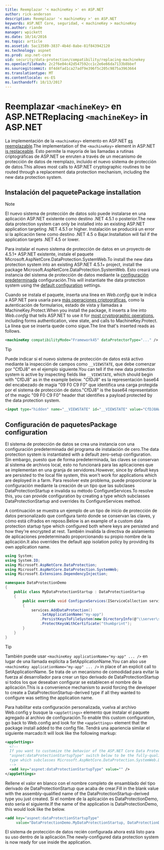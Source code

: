 ```yaml
---
title: Reemplazar '< machineKey >' en ASP.NET
author: rick-anderson
description: Reemplazar '< machineKey >' en ASP.NET
keywords: ASP.NET Core, seguridad, < machineKey > machineKey
ms.author: riande
manager: wpickett
ms.date: 10/14/2016
ms.topic: article
ms.assetid: 5ac13589-3837-4b4d-8abe-81f843942120
ms.technology: aspnet
ms.prod: asp.net-core
uid: security/data-protection/compatibility/replacing-machinekey
ms.openlocfilehash: 2c2f6e04c42d547592cc1c2e6e66da7133b8bbef
ms.sourcegitcommit: 8f4d4fad1ca27adf9e396f5c205c9875a3963664
ms.translationtype: MT
ms.contentlocale: es-ES
ms.lasthandoff: 10/13/2017
---
```

# <a name="replacing-machinekey-in-aspnet"></a><span data-ttu-id="fa4c6-104">Reemplazar `<machineKey>` en ASP.NET</span><span class="sxs-lookup"><span data-stu-id="fa4c6-104">Replacing `<machineKey>` in ASP.NET</span></span>

<a name="compatibility-replacing-machinekey"></a>

<span data-ttu-id="fa4c6-105">La implementación de la `<machineKey>` elemento en ASP.NET [es reemplazable](https://blogs.msdn.microsoft.com/webdev/2012/10/23/cryptographic-improvements-in-asp-net-4-5-pt-2/).</span><span class="sxs-lookup"><span data-stu-id="fa4c6-105">The implementation of the `<machineKey>` element in ASP.NET [is replaceable](https://blogs.msdn.microsoft.com/webdev/2012/10/23/cryptographic-improvements-in-asp-net-4-5-pt-2/).</span></span> <span data-ttu-id="fa4c6-106">Esto permite la mayoría de las llamadas a rutinas criptográficas de ASP.NET se enruten a través de un mecanismo de protección de datos de reemplazo, incluido el nuevo sistema de protección de datos.</span><span class="sxs-lookup"><span data-stu-id="fa4c6-106">This allows most calls to ASP.NET cryptographic routines to be routed through a replacement data protection mechanism, including the new data protection system.</span></span>

## <a name="package-installation"></a><span data-ttu-id="fa4c6-107">Instalación del paquete</span><span class="sxs-lookup"><span data-stu-id="fa4c6-107">Package installation</span></span>

> [!NOTE]
> <span data-ttu-id="fa4c6-108">El nuevo sistema de protección de datos solo puede instalarse en una aplicación ASP.NET existente como destino .NET 4.5.1 o posterior.</span><span class="sxs-lookup"><span data-stu-id="fa4c6-108">The new data protection system can only be installed into an existing ASP.NET application targeting .NET 4.5.1 or higher.</span></span> <span data-ttu-id="fa4c6-109">Instalación se producirá un error si la aplicación tiene como destino .NET 4.5 o Bajar.</span><span class="sxs-lookup"><span data-stu-id="fa4c6-109">Installation will fail if the application targets .NET 4.5 or lower.</span></span>

<span data-ttu-id="fa4c6-110">Para instalar el nuevo sistema de protección de datos en un proyecto de 4.5.1+ ASP.NET existente, instale el paquete Microsoft.AspNetCore.DataProtection.SystemWeb.</span><span class="sxs-lookup"><span data-stu-id="fa4c6-110">To install the new data protection system into an existing ASP.NET 4.5.1+ project, install the package Microsoft.AspNetCore.DataProtection.SystemWeb.</span></span> <span data-ttu-id="fa4c6-111">Esto creará una instancia del sistema de protección de datos mediante la [configuración predeterminada](../configuration/default-settings.md#data-protection-default-settings) configuración.</span><span class="sxs-lookup"><span data-stu-id="fa4c6-111">This will instantiate the data protection system using the [default configuration](../configuration/default-settings.md#data-protection-default-settings) settings.</span></span>

<span data-ttu-id="fa4c6-112">Cuando se instala el paquete, inserta una línea en *Web.config* que le indica a ASP.NET para usarla para [más operaciones criptográficas](https://blogs.msdn.microsoft.com/webdev/2012/10/23/cryptographic-improvements-in-asp-net-4-5-pt-2/), como la autenticación de formularios, estado de vista y llamadas a MachineKey.Protect.</span><span class="sxs-lookup"><span data-stu-id="fa4c6-112">When you install the package, it inserts a line into *Web.config* that tells ASP.NET to use it for [most cryptographic operations](https://blogs.msdn.microsoft.com/webdev/2012/10/23/cryptographic-improvements-in-asp-net-4-5-pt-2/), including forms authentication, view state, and calls to MachineKey.Protect.</span></span> <span data-ttu-id="fa4c6-113">La línea que se inserta quede como sigue.</span><span class="sxs-lookup"><span data-stu-id="fa4c6-113">The line that's inserted reads as follows.</span></span>

```xml
<machineKey compatibilityMode="Framework45" dataProtectorType="..." />
```

>[!TIP]
> <span data-ttu-id="fa4c6-114">Puede indicar si el nuevo sistema de protección de datos está activo mediante la inspección de campos como `__VIEWSTATE`, que debe comenzar por "CfDJ8" en el ejemplo siguiente.</span><span class="sxs-lookup"><span data-stu-id="fa4c6-114">You can tell if the new data protection system is active by inspecting fields like `__VIEWSTATE`, which should begin with "CfDJ8" as in the example below.</span></span> <span data-ttu-id="fa4c6-115">"CfDJ8" es la representación base64 del encabezado de magia "09 F0 C9 F0" que identifica una carga protegida por el sistema de protección de datos.</span><span class="sxs-lookup"><span data-stu-id="fa4c6-115">"CfDJ8" is the base64 representation of the magic "09 F0 C9 F0" header that identifies a payload protected by the data protection system.</span></span>

```html
<input type="hidden" name="__VIEWSTATE" id="__VIEWSTATE" value="CfDJ8AWPr2EQPTBGs3L2GCZOpk..." />
```

## <a name="package-configuration"></a><span data-ttu-id="fa4c6-116">Configuración de paquetes</span><span class="sxs-lookup"><span data-stu-id="fa4c6-116">Package configuration</span></span>

<span data-ttu-id="fa4c6-117">El sistema de protección de datos se crea una instancia con una configuración predeterminada del programa de instalación de cero.</span><span class="sxs-lookup"><span data-stu-id="fa4c6-117">The data protection system is instantiated with a default zero-setup configuration.</span></span> <span data-ttu-id="fa4c6-118">Sin embargo, puesto que de forma predeterminada, las claves se conservan al sistema de archivos local, esto no funcionará para las aplicaciones que se implementan en una granja de servidores.</span><span class="sxs-lookup"><span data-stu-id="fa4c6-118">However, since by default keys are persisted to the local file system, this won't work for applications which are deployed in a farm.</span></span> <span data-ttu-id="fa4c6-119">Para resolver este problema, puede proporcionar la configuración mediante la creación de un tipo que las subclases DataProtectionStartup e invalida su método ConfigureServices.</span><span class="sxs-lookup"><span data-stu-id="fa4c6-119">To resolve this, you can provide configuration by creating a type which subclasses DataProtectionStartup and overrides its ConfigureServices method.</span></span>

<span data-ttu-id="fa4c6-120">A continuación se muestra un ejemplo de un tipo de inicio de protección de datos personalizado que configura tanto donde se conservan las claves, y cómo está cifrados en reposo.</span><span class="sxs-lookup"><span data-stu-id="fa4c6-120">Below is an example of a custom data protection startup type which configured both where keys are persisted and how they're encrypted at rest.</span></span> <span data-ttu-id="fa4c6-121">También invalida la directiva de aislamiento de aplicaciones predeterminado proporcionando su propio nombre de la aplicación.</span><span class="sxs-lookup"><span data-stu-id="fa4c6-121">It also overrides the default app isolation policy by providing its own application name.</span></span>

```csharp
using System;
using System.IO;
using Microsoft.AspNetCore.DataProtection;
using Microsoft.AspNetCore.DataProtection.SystemWeb;
using Microsoft.Extensions.DependencyInjection;

namespace DataProtectionDemo
{
    public class MyDataProtectionStartup : DataProtectionStartup
    {
        public override void ConfigureServices(IServiceCollection services)
        {
            services.AddDataProtection()
                .SetApplicationName("my-app")
                .PersistKeysToFileSystem(new DirectoryInfo(@"\\server\share\myapp-keys\"))
                .ProtectKeysWithCertificate("thumbprint");
        }
    }
}
```

>[!TIP]
> <span data-ttu-id="fa4c6-122">También puede usar `<machineKey applicationName="my-app" ... />` en lugar de una llamada explícita a SetApplicationName.</span><span class="sxs-lookup"><span data-stu-id="fa4c6-122">You can also use `<machineKey applicationName="my-app" ... />` in place of an explicit call to SetApplicationName.</span></span> <span data-ttu-id="fa4c6-123">Se trata de un mecanismo de comodidad para evitar la fuerza al desarrollador para crear un tipo derivado de DataProtectionStartup si todos los que deseaban configurar se establecen el nombre de la aplicación.</span><span class="sxs-lookup"><span data-stu-id="fa4c6-123">This is a convenience mechanism to avoid forcing the developer to create a DataProtectionStartup-derived type if all they wanted to configure was setting the application name.</span></span>

<span data-ttu-id="fa4c6-124">Para habilitar esta configuración personalizada, vuelva al archivo Web.config y busque la `<appSettings>` elemento que instalar el paquete agregado al archivo de configuración.</span><span class="sxs-lookup"><span data-stu-id="fa4c6-124">To enable this custom configuration, go back to Web.config and look for the `<appSettings>` element that the package install added to the config file.</span></span> <span data-ttu-id="fa4c6-125">Tendrá una apariencia similar el siguiente marcado:</span><span class="sxs-lookup"><span data-stu-id="fa4c6-125">It will look like the following markup:</span></span>

```xml
<appSettings>
  <!--
  If you want to customize the behavior of the ASP.NET Core Data Protection stack, set the
  "aspnet:dataProtectionStartupType" switch below to be the fully-qualified name of a
  type which subclasses Microsoft.AspNetCore.DataProtection.SystemWeb.DataProtectionStartup.
  -->
  <add key="aspnet:dataProtectionStartupType" value="" />
</appSettings>
```

<span data-ttu-id="fa4c6-126">Rellene el valor en blanco con el nombre completo de ensamblado del tipo derivado de DataProtectionStartup que acaba de crear.</span><span class="sxs-lookup"><span data-stu-id="fa4c6-126">Fill in the blank value with the assembly-qualified name of the DataProtectionStartup-derived type you just created.</span></span> <span data-ttu-id="fa4c6-127">Si el nombre de la aplicación es DataProtectionDemo, esto sería el siguiente.</span><span class="sxs-lookup"><span data-stu-id="fa4c6-127">If the name of the application is DataProtectionDemo, this would look like the below.</span></span>

```xml
<add key="aspnet:dataProtectionStartupType"
     value="DataProtectionDemo.MyDataProtectionStartup, DataProtectionDemo" />
```

<span data-ttu-id="fa4c6-128">El sistema de protección de datos recién configurada ahora está listo para su uso dentro de la aplicación.</span><span class="sxs-lookup"><span data-stu-id="fa4c6-128">The newly-configured data protection system is now ready for use inside the application.</span></span>
